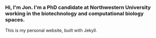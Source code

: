 ### Hi, I'm Jon. I'm a PhD candidate at Northwestern University working in the biotechnology and computational biology spaces.

This is my personal website, built with Jekyll.
